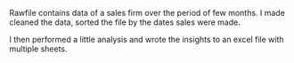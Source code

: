 Rawfile contains data of a sales firm over the period of few months. I made cleaned the data, sorted the file by the dates sales were made.

I then performed a little analysis and wrote the insights to an excel file with multiple sheets.